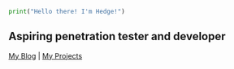 ```python
print("Hello there! I'm Hedge!")
```
## Aspiring penetration tester and developer
[My Blog](https://grey.bearcreek.family) | [My Projects](https://github.com/hedgenull/)
